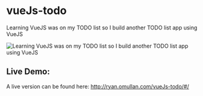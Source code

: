 # vueJs-todo
Learning VueJS was on my TODO list so I build another TODO list app using VueJS

![Learning VueJS was on my TODO list so I build another TODO list app using VueJS](https://i.imgflip.com/2a5s3c.jpg "Learning VueJS was on my TODO list so I build another TODO list app using VueJS")

## Live Demo:

A live version can be found here:
http://ryan.omullan.com/vueJs-todo/#/
